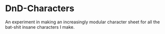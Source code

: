 # DnD-Characters
An experiment in making an increasingly modular character sheet for all the bat-shit insane characters I make.
